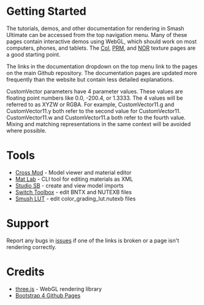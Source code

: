 ---
---
# Getting Started
The tutorials, demos, and other documentation for rendering in Smash Ultimate can be accessed from the top navigation menu.
Many of these pages contain interactive demos using WebGL, which should work on most computers, phones, and tablets. The [Col](col), [PRM](prm), and [NOR](nor) texture pages are a good starting point. 

The links in the documentation dropdown on the top menu link to the pages on the main Github repository. The documentation pages are updated more frequently than the website but contain less detailed explanations. 

CustomVector parameters have 4 parameter values. These values are floating point numbers like 0.0, -200.4, or 1.3333. 
The 4 values will be referred to as XYZW or RGBA. For example, CustomVector11.g and CustomVector11.y both refer to the second value for CustomVector11. CustomVector11.w and CustomVector11.a both refer to the fourth value. Mixing and matching representations in the same context will be avoided where possible.

# Tools 
- <a href="https://github.com/Ploaj/SSBHLib/releases" target="_blank">Cross Mod</a> - Model viewer and material editor
- <a href="https://github.com/Ploaj/SSBHLib/releases" target="_blank">Mat Lab</a> - CLI tool for editing materials as XML
- <a href="https://github.com/Ploaj/StudioSB/releases/tag/LatestCommit" target="_blank">Studio SB</a> - create and view model imports
- <a href="https://github.com/KillzXGaming/Switch-Toolbox" target="_blank">Switch Toolbox</a> - edit BNTX and NUTEXB files
- <a href="https://github.com/ScanMountGoat/Smush-LUT" target="_blank">Smush LUT</a> - edit color_grading_lut.nutexb files

# Support
Report any bugs in [issues](https://github.com/ScanMountGoat/Smush-Material-Research/issues) if one of the links is broken or a page isn't rendering correctly.

# Credits
- <a href="https://threejs.org/" target="_blank">three.js</a> - WebGL rendering library
- <a href="https://nicolas-van.github.io/bootstrap-4-github-pages/" target="_blank">Bootstrap 4 Github Pages</a>